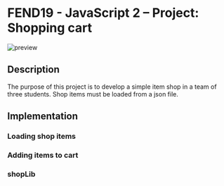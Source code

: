 # FEND19 - JavaScript 2 – Project: Shopping cart

![preview](/readme/shopBanner.jpg)

## Description

The purpose of this project is to develop a simple item shop in a team of three students. Shop items must be loaded from a json file.

## Implementation

### Loading shop items

### Adding items to cart

### shopLib
